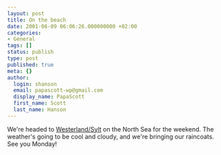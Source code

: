 ```yaml
---
layout: post
title: On the beach
date: 2001-06-09 06:06:26.000000000 +02:00
categories:
- General
tags: []
status: publish
type: post
published: true
meta: {}
author:
  login: shanson
  email: papascott-wp@gmail.com
  display_name: PapaScott
  first_name: Scott
  last_name: Hanson
---
```

<p>We're headed to <a href="http://www.westerland.de">Westerland/Sylt</a> on the North Sea for the weekend. The weather's going to be cool and cloudy, and we're bringing our raincoats. See you Monday!</p>
